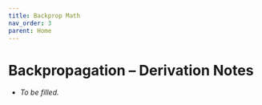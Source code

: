 ```yaml
---
title: Backprop Math
nav_order: 3
parent: Home
---
```


# Backpropagation – Derivation Notes
- _To be filled._